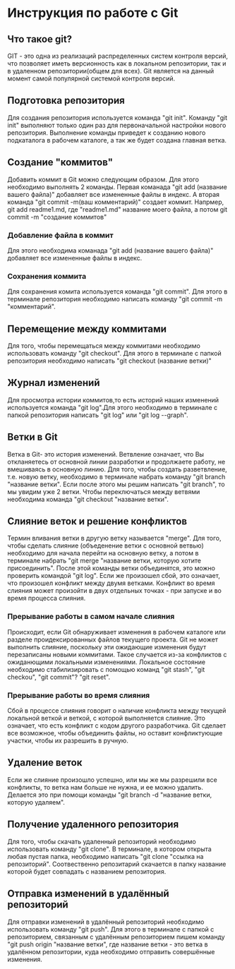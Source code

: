 # Инструкция по работе с Git

## Что такое git?

GIT - это одна из реализаций распределенных систем контроля версий, что позволяет иметь версионность как в локальном репозитории, так и в удаленном репозитории(общем для всех). Git является на данный момент самой популярной системой контроля версий.

## Подготовка репозитория

Для создания репозитория используется команда "git init". Команду  "git init" выполняют только один раз для первоначальной настройки нового репозитория. Выполнение команды приведет к созданию нового подкаталога в рабочем каталоге, а так же будет создана главная ветка. 

## Создание "коммитов"

Добавить коммит в Git можно следующим образом. Для этого необходимо выполнять 2 команды. Первая команада "git add (название вашего файла)" добавляет все измененные файлы в индекс. А вторая команда "git commit -m(ваш комментарий)" создает коммит. 
Напрмер, git add readme1.md, где "readme1.md" название моего файла, а потом git commit -m "создание коммитов"

### Добавление файла в коммит

Для этого необходима команада "git add (название вашего файла)" добавляет все измененные файлы в индекс.

### Сохранения коммита

Для сохранения комита используется команда "git commit".  Для этого в терминале репозитория необходимо написать команду "git commit -m "комментарий".


## Перемещение между коммитами

Для того, чтобы перемещаться между коммитами необходимо использовать команду "git checkout". Для этого в терминале с папкой репозитория необходимо написать "git checkout (название ветки)"

## Журнал изменений


Для просмотра истории коммитов,то есть историй наших изменений используется команда "git log".Для этого необходимо в терминале с папкой репозитория написать "git log" или "git log --graph".

## Ветки в Git

Ветка в Git- это история изменений. Ветвление означает, что Вы откланяетесь от основной линии разработки и продолжаете работу, не вмешиваясь в основную линию. Для того, чтобы создать разветвление, т.е. новую ветку, необходимо в терминале набрать команду "git branch "название ветки". Если после этого мы решим написать "git branch", то мы увидим уже 2 ветки. Чтобы переключаться между ветвями необходима команда "git checkout "название ветки".

## Слияние веток и решение конфликтов

Термин вливания ветки в другую ветку называется "merge". Для того, чтобы сделать слияние (объеденение ветки с основной ветвью) необходимо для начала перейти на основную ветку, а потом в терминале набрать "git merge "название ветки, которую хотите присоединить". После этой команды ветки объединятся, это можно проверить командой "git log". Если же произошел сбой, это означает, что произошел конфликт между двумя ветками. Конфликт во время слияния может произойти в двух отдельных точках - при запуске и во время процесса слияния. 

### Прерывание работы в самом начале слияния

Происходит, если Git обнаруживает изменения в рабочем каталоге или разделе проидексированных файлов текущего проекта. Git не может выполнить слияние, поскольку эти ожидающие изменения будут перезаписаны новыми коммитами. Такое случается из-за конфликтов с ожиданющими локальными изменениями. Локальное состояние необходимо стабилизировать с помощью команд "git stash", "git checkou", "git commit"? "git reset".

### Прерывание работы во время слияния

Сбой в процессе слияния говорит о наличие конфликта между текущей локальной веткой и веткой, с которой выполняется слияние. Это означает, что есть конфликт с кодом другого разработчика. Git сделает все возможное, чтобы объединить файлы, но оставит конфликтующие участки, чтобы их разрешить в ручную. 

## Удаление веток 

Если же слияние произошло успешно, или мы же мы разрешили все конфликты, то ветка нам больше не нужна, и ее можно удалить. Делается это при помощи команды "git branch -d "название ветки, которую удаляем".

## Получение удаленного репозитория

Для того, чтобы скачать удаленный репозиторий необходимо использовать команду "git clone". В терминале, в котором открыта любая пустая папка, необходимо написать "git clone "ссылка на репозиторий". Соотвественно репозитарий скачается в папку название которой будет совпадать с названием репозитория.

## Отправка изменений в удалённый репозиторий

Для отправки изменений в удалённый репозиторий необходимо использовать команду "git push". Для этого в терминале с папкой с репозиторием, связанным с удалённым репозиторием пишем команду "git push origin "название ветки", где название ветки - это ветка в удалённом репозитории, куда необходимо отправить совершённые изменения.